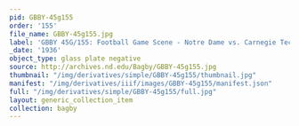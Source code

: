 ```yaml
---
pid: GBBY-45g155
order: '155'
file_name: GBBY-45g155.jpg
label: 'GBBY 45G/155: Football Game Scene - Notre Dame vs. Carnegie Tech - 1936'
_date: '1936'
object_type: glass plate negative
source: http://archives.nd.edu/Bagby/GBBY-45g155.jpg
thumbnail: "/img/derivatives/simple/GBBY-45g155/thumbnail.jpg"
manifest: "/img/derivatives/iiif/images/GBBY-45g155/manifest.json"
full: "/img/derivatives/simple/GBBY-45g155/full.jpg"
layout: generic_collection_item
collection: bagby
---
```

